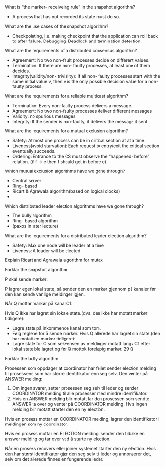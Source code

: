 What is “the marker- receiveing rule” in the snapshot algorithm?
- A process that has not recorded its state must do so.


What are the use cases of the snapshot algorithm?
- Checkpointing, i.e. making checkpoint that the application can roll back to after failure. Debugging.
Deadlock and termination detection.

What are the requirements of a distributed consensus algorithm?
- Agreement: No two non-fault processes decide on different values.
- Termination: If there are non- faulty processes, at least one of them decides.
- Integrity(validity/non- triviality): If all non- faulty processes start with the same initial value v, then v is the only possible decision value for a non- faulty process.

What are the requirements for a reliable multicast algorithm?

- Termination: Every non-faulty process delivers a message.
- Agreement: No two non-faulty processes deliver different messages
- Validity: no spurious messages
- Integrity: If the sender is non-faulty, it delivers the message it sent

What are the requirements for a mutual exclusion algorithm?
- Safety: At most one process can be in critical section at at a time.
- Liveness(avoid starvation): Each request to entry/exit the critical section eventually succeeds.
- Ordering: Entrance to the CS must observe the “happened- before” relation. (if f -> e then f should get in before e)

Which mutual exclusion algorithms have we gone through?
- Central server
- Ring- based
- Ricart & Agrawala algorithm(based on logical clocks)
- 
Which distributed leader election algorithms have we gone through?
- The bully algorithm
- Ring- based algorithm
- (paxos in later lecture)

What are the requirements for a distributed leader election algorithm?

- Safety: Max one node will be leader at a time
- Liveness: A leader will be elected.

Explain Ricart and Agrawala algorithm for mutex

Forklar the snapshot algorithm


P skal sende markør:

P lagrer egen lokal state, så sender den en markør gjennom på kanaler før den kan sende vanlige meldinger igjen.

Når Q mottar markør på kanal C1:

Hvis Q ikke har lagret sin lokale state.(dvs. den ikke har motatt markør tidligere):
- Lagre state på inkommende kanal som tom.
- Følg reglene for å sende markør.
Hvis Q allerede har lagret sin state.(den har motatt en markør tidligere):
- Lagre state for C som sekvensen av meldinger motatt langs C1 etter lokal state ble lagret og før Q mottok foreløpig markør.
29
Q

Forklar the bully algorithm


Prosessen som oppdager at coordinator har feilet sender election melding til prosessene som har større identifikator enn seg selv.
Den venter på ANSWER melding:
1. Om ingen svarer, setter prosessen seg selv til leder og sender COORDINATOR melding til alle prosesser med mindre identifikator.
2. Hvis en ANSWER melding blir motatt lar den prosessen som sendte ANSWER ta over og venter på COORDINATOR melding. Hvis ingen melding blir motatt starter den en ny election.

Hvis en prosess mottar en COORDINATOR melding, lagrer den identifikator i meldingen som ny coordinator.

Hvis en prosess mottar en ELECTION melding, sender den tilbake en answer melding og tar over ved å starte ny election.

Når en prosess recovers eller joiner systemet starter den ny election. Hvis den har størst identifikator gjør den seg selv til leder og annonserer det, selv om det allerede finnes en fungerende leder.
